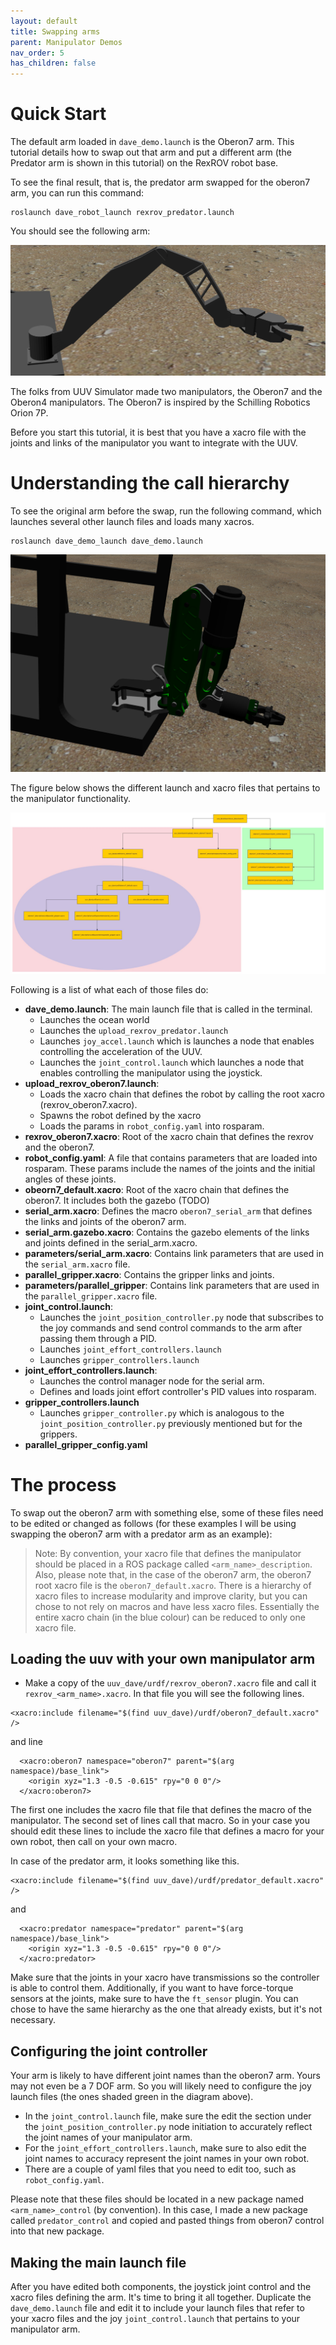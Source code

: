 ```yaml
---
layout: default
title: Swapping arms
parent: Manipulator Demos
nav_order: 5
has_children: false
---
```


# Quick Start

The default arm loaded in `dave_demo.launch` is the Oberon7 arm. This tutorial details how to swap out that arm and put a different arm (the Predator arm is shown in this tutorial) on the RexROV robot base.

To see the final result, that is, the predator arm swapped for the oberon7 arm, you can run this command:
```
roslaunch dave_robot_launch rexrov_predator.launch
```

You should see the following arm:

![image](../images/predator_arm.png)

The folks from UUV Simulator made two manipulators, the Oberon7 and the Oberon4 manipulators. The Oberon7 is inspired by the Schilling Robotics Orion 7P.

Before you start this tutorial, it is best that you have a xacro file with the joints and links of the manipulator you want to integrate with the UUV.

# Understanding the call hierarchy

To see the original arm before the swap, run the following command, which launches several other launch files and loads many xacros.

```
roslaunch dave_demo_launch dave_demo.launch
```

![image](../images/rexrov_oberon7.png)

The figure below shows the different launch and xacro files that pertains to the manipulator functionality.


![image](../images/oberon_manipulator_launch_xacro_hierarchy.jpg)

Following is a list of what each of those files do:
* **dave_demo.launch**: The main launch file that is called in the terminal.
  * Launches the ocean world
  * Launches the `upload_rexrov_predator.launch`
  * Launches `joy_accel.launch` which is launches a node that enables controlling the acceleration of the UUV.
  * Launches the `joint_control.launch`  which launches a node that enables controlling the manipulator using the joystick.
* **upload_rexrov_oberon7.launch**:
  * Loads the xacro chain that defines the robot by calling the root xacro (rexrov_oberon7.xacro).
  * Spawns the robot defined by the xacro
  * Loads the params in `robot_config.yaml` into rosparam.
* **rexrov_oberon7.xacro**: Root of the xacro chain that defines the rexrov and the oberon7.
* **robot_config.yaml**: A file that contains parameters that are loaded into rosparam. These params include the names of the joints and the initial angles of these joints.
* **obeorn7_default.xacro**: Root of the xacro chain that defines the oberon7. It includes both the gazebo (TODO)
* **serial_arm.xacro**: Defines the macro `oberon7_serial_arm` that defines the links and joints of the oberon7 arm.
* **serial_arm.gazebo.xacro**: Contains the gazebo elements of the links and joints defined in the serial_arm.xacro.
* **parameters/serial_arm.xacro**: Contains link parameters that are used in the `serial_arm.xacro` file.
* **parallel_gripper.xacro**: Contains the gripper links and joints.
* **parameters/parallel_gripper**: Contains link parameters that are used in the `parallel_gripper.xacro` file.
* **joint_control.launch**:
  * Launches the `joint_position_controller.py` node that subscribes to the joy commands and send control commands to the arm after passing them through a PID.
  * Launches `joint_effort_controllers.launch`
  * Launches `gripper_controllers.launch`
* **joint_effort_controllers.launch**:
  * Launches the control manager node for the serial arm.
  * Defines and loads joint effort controller's PID values into rosparam.
* **gripper_controllers.launch**
  * Launches `gripper_controller.py` which is analogous to the `joint_position_controller.py` previously mentioned but for the grippers.
* **parallel_gripper_config.yaml**

# The process

To swap out the oberon7 arm with something else, some of these files need to be edited or changed as follows (for these examples I will be using swapping the oberon7 arm with a predator arm as an example):

> Note: By convention, your xacro file that defines the manipulator should be placed in a ROS package called `<arm_name>_description`. Also, please note that, in the case of the oberon7 arm, the oberon7 root xacro file is the `oberon7_default.xacro`. There is a hierarchy of xacro files to increase modularity and improve clarity, but you can chose to not rely on macros and have less xacro files. Essentially the entire xacro chain (in the blue colour) can be reduced to only one xacro file.

## Loading the uuv with your own manipulator arm

* Make a copy of the `uuv_dave/urdf/rexrov_oberon7.xacro` file and call it `rexrov_<arm_name>.xacro`. In that file you will see the following lines.
```
<xacro:include filename="$(find uuv_dave)/urdf/oberon7_default.xacro" />
```

and line
```
  <xacro:oberon7 namespace="oberon7" parent="$(arg namespace)/base_link">
    <origin xyz="1.3 -0.5 -0.615" rpy="0 0 0"/>
  </xacro:oberon7>
```

The first one includes the xacro file that file that defines the macro of the manipulator. The second set of lines call that macro. So in your case you should edit these lines to include the xacro file that defines a macro for your own robot, then call on your own macro.

In case of the predator arm, it looks something like this.
```
<xacro:include filename="$(find uuv_dave)/urdf/predator_default.xacro" />
```

and
```
  <xacro:predator namespace="predator" parent="$(arg namespace)/base_link">
    <origin xyz="1.3 -0.5 -0.615" rpy="0 0 0"/>
  </xacro:predator>
```

Make sure that the joints in your xacro have transmissions so the controller is able to control them. Additionally, if you want to have force-torque sensors at the joints, make sure to have the `ft_sensor` plugin.
You can chose to have the same hierarchy as the one that already exists, but it's not necessary.

## Configuring the joint controller

Your arm is likely to have different joint names than the oberon7 arm. Yours may not even be a 7 DOF arm. So you will likely need to configure the joy launch files (the ones shaded green in the diagram above).
* In the `joint_control.launch` file, make sure the edit the section under the `joint_position_controller.py` node initiation to accurately reflect the joint names of your manipulator arm.
* For the `joint_effort_controllers.launch`, make sure to also edit the joint names to accuracy represent the joint names in your own robot.
* There are a couple of yaml files that you need to edit too, such as `robot_config.yaml`.

Please note that these files should be located in a new package named `<arm_name>_control` (by convention). In this case, I made a new package called `predator_control` and copied and pasted things from oberon7 control into that new package.

## Making the main launch file

After you have edited both components, the joystick joint control and the xacro files defining the arm. It's time to bring it all together. Duplicate the `dave_demo.launch` file and edit it to include your launch files that refer to your xacro files and the joy `joint_control.launch` that pertains to your manipulator arm.

